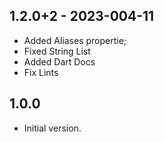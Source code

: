 ## 1.2.0+2 - 2023-004-11

* Added Aliases propertie;
* Fixed String List
* Added Dart Docs
* Fix Lints

## 1.0.0

- Initial version.
